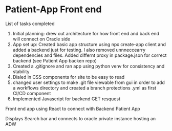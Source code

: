 # Patient-App Front end 

List of tasks completed
1) Initial planning: drew out architecture for how front end and back end will connect on Oracle side
2) App set up: Created basic app structure using npx create-app client and added a backend just for testing. I also removed unnneccearry dependencies and files. Added differnt proxy in package.json for correct backend (see Patient App backen repo)
3) Created a .gitignore and ran app using python venv for consistency and stability 
4) Dialed in CSS components for site to be easy to read
5) changed user settings to make .git file viewable from gui in order to add a workflows directory and created a branch protections .yml as first CI/CD component
6) Implemented Javascript for backend GET resquest

Front end app using React to connect with Backend Patient App 

Displays Search bar and connects to oracle private instance hosting an ADW 
